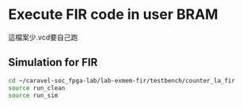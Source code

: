 # Execute FIR code in user BRAM
這檔案少.vcd要自己跑
## Simulation for FIR
```sh
cd ~/caravel-soc_fpga-lab/lab-exmem-fir/testbench/counter_la_fir
source run_clean
source run_sim
```
